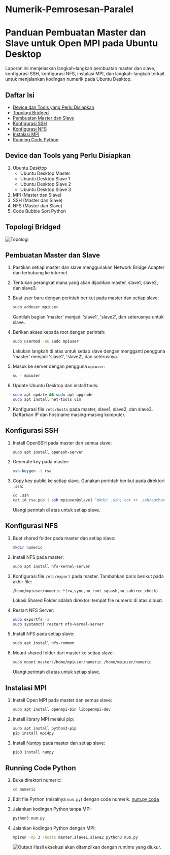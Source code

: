 # Numerik-Pemrosesan-Paralel
# Panduan Pembuatan Master dan Slave untuk Open MPI pada Ubuntu Desktop

Laporan ini menjelaskan langkah-langkah pembuatan master dan slave, konfigurasi SSH, konfigurasi NFS, instalasi MPI, dan langkah-langkah terkait untuk menjalankan kodingan numerik pada Ubuntu Desktop.

## Daftar Isi
- [Device dan Tools yang Perlu Disiapkan](#device-dan-tools-yang-perlu-disiapkan)
- [Topologi Bridged](#topologi-bridged)
- [Pembuatan Master dan Slave](#pembuatan-master-dan-slave)
- [Konfigurasi SSH](#konfigurasi-ssh)
- [Konfigurasi NFS](#konfigurasi-nfs)
- [Instalasi MPI](#instalasi-mpi)
- [Running Code Python](#running-code-python)

## Device dan Tools yang Perlu Disiapkan
1. Ubuntu Desktop
   - Ubuntu Desktop Master
   - Ubuntu Desktop Slave 1
   - Ubuntu Desktop Slave 2
   - Ubuntu Desktop Slave 3
2. MPI (Master dan Slave)
3. SSH (Master dan Slave)
4. NFS (Master dan Slave)
5. Code Bubble Sort Python

## Topologi Bridged
![Topologi](https://github.com/dikiriskiyanto/Numerik-Pemrosesan-Paralel/raw/main/Topologi.png)

## Pembuatan Master dan Slave

1. Pastikan setiap master dan slave menggunakan Network Bridge Adapter dan terhubung ke internet.
2. Tentukan perangkat mana yang akan dijadikan master, slave1, slave2, dan slave3.
3. Buat user baru dengan perintah berikut pada master dan setiap slave:

    ```bash
    sudo adduser mpiuser
    ```

    Gantilah bagian 'master' menjadi 'slave1', 'slave2', dan seterusnya untuk slave.

4. Berikan akses kepada root dengan perintah:

    ```bash
    sudo usermod -aG sudo mpiuser
    ```

    Lakukan langkah di atas untuk setiap slave dengan mengganti pengguna 'master' menjadi 'slave1', 'slave2', dan seterusnya.

5. Masuk ke server dengan pengguna `mpiuser`:

    ```bash
    su - mpiuser
    ```

6. Update Ubuntu Desktop dan install tools:

    ```bash
    sudo apt update && sudo apt upgrade
    sudo apt install net-tools vim
    ```

7. Konfigurasi file `/etc/hosts` pada master, slave1, slave2, dan slave3. Daftarkan IP dan hostname masing-masing komputer.

## Konfigurasi SSH

1. Install OpenSSH pada master dan semua slave:

    ```bash
    sudo apt install openssh-server
    ```

2. Generate key pada master:

    ```bash
    ssh-keygen -t rsa
    ```

3. Copy key public ke setiap slave. Gunakan perintah berikut pada direktori `.ssh`:

    ```bash
    cd .ssh
    cat id_rsa.pub | ssh mpiuser@slave1 "mkdir .ssh; cat >> .ssh/authorized_keys"
    ```

    Ulangi perintah di atas untuk setiap slave.

## Konfigurasi NFS

1. Buat shared folder pada master dan setiap slave:

    ```bash
    mkdir numeric
    ```

2. Install NFS pada master:

    ```bash
    sudo apt install nfs-kernel-server
    ```

3. Konfigurasi file `/etc/export` pada master. Tambahkan baris berikut pada akhir file:

    ```plaintext
    /home/mpiuser/numeric *(rw,sync,no_root_squash,no_subtree_check)
    ```

    Lokasi Shared Folder adalah direktori tempat file numeric di atas dibuat.

4. Restart NFS Server:

    ```bash
    sudo exportfs -a
    sudo systemctl restart nfs-kernel-server
    ```

5. Install NFS pada setiap slave:

    ```bash
    sudo apt install nfs-common
    ```

6. Mount shared folder dari master ke setiap slave:

    ```bash
    sudo mount master:/home/mpiuser/numeric /home/mpiuser/numeric
    ```

    Ulangi perintah di atas untuk setiap slave.

## Instalasi MPI

1. Install Open MPI pada master dan semua slave:

    ```bash
    sudo apt install openmpi-bin libopenmpi-dev
    ```

2. Install library MPI melalui pip:

    ```bash
    sudo apt install python3-pip
    pip install mpi4py
    ```

3. Install Numpy pada master dan setiap slave:

    ```bash
    pip3 install numpy
    ```

## Running Code Python

1. Buka direktori numeric:

    ```bash
    cd numeric
    ```

2. Edit file Python (misalnya `num.py`) dengan code numerik.
   [num.py code](https://github.com/dikiriskiyanto/Numerik-Pemrosesan-Paralel-kel3/blob/main/num.py)

3. Jalankan kodingan Python tanpa MPI:

    ```bash
    python3 num.py
    ```

4. Jalankan kodingan Python dengan MPI:

    ```bash
    mpirun -np 3 -hosts master,slave1,slave2 python3 num.py
    ```
   ![Output](https://github.com/dikiriskiyanto/Numerik-Pemrosesan-Paralel/raw/main/ouput.png)
   Hasil eksekusi akan ditampilkan dengan runtime yang diukur.
